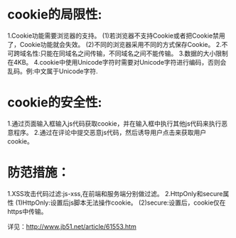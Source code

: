 # cookie的局限性:
1.Cookie功能需要浏览器的支持。
 (1)若浏览器不支持Cookie或者把Cookie禁用了，Cookie功能就会失效。
 (2)不同的浏览器采用不同的方式保存Cookie。
2.不可跨域名性:只能在同域名之间传输，不同域名之间不能传输。
3.数据的大小限制在4KB。
4.cookie中使用Unicode字符时需要对Unicode字符进行编码，否则会乱码。例:中文属于Unicode字符.

# cookie的安全性:
1.通过页面输入框输入js代码获取cookie，并在输入框中执行其他js代码来执行恶意程序。
2.通过在评论中提交恶意js代码，然后诱导用户点击来获取用户cookie。

# 防范措施：
1.XSS攻击代码过滤:js-xss,在前端和服务端分别做过滤。
2.HttpOnly和secure属性
  (1)HttpOnly:设置后js脚本无法操作cookie。
  (2)secure:设置后，cookie仅在https中传输。

详见：http://www.jb51.net/article/61553.htm
